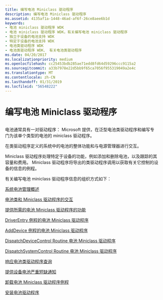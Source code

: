 ```yaml
---
title: 编写电池 Miniclass 驱动程序
description: 编写电池 Miniclass 驱动程序
ms.assetid: 4135af1a-1448-46ad-af6f-26ce8aee6b1d
keywords:
- 电池 miniclass 驱动程序 WDK
- 电池 miniclass 驱动程序 WDK，有关编写电池 miniclass 驱动程序
- 独立于设备的电池支持 WDK
- 特定于设备的电池支持 WDK
- 电池类驱动程序 WDK
- 电池类驱动程序 WDK、 有关电池类驱动程序
ms.date: 04/20/2017
ms.localizationpriority: medium
ms.openlocfilehash: cc25453bdb285ae71edd8fd64d59296ccc9115a2
ms.sourcegitcommit: a33b7978e22d5bb9f65ca7056f955319049a2e4c
ms.translationtype: MT
ms.contentlocale: zh-CN
ms.lasthandoff: 01/31/2019
ms.locfileid: "56548222"
---
```

# <a name="writing-battery-miniclass-drivers"></a>编写电池 Miniclass 驱动程序


## <span id="ddk_writing_battery_miniclass_drivers_dg"></span><span id="DDK_WRITING_BATTERY_MINICLASS_DRIVERS_DG"></span>


电池通常具有一对驱动程序： Microsoft 提供，在泛型电池类驱动程序和编写专门为该单个类型的电池的 miniclass 驱动程序。

在类驱动程序定义的系统中的电池的整体功能和与电源管理器进行交互。

Miniclass 驱动程序处理特定于设备的功能，例如添加和删除电池，以及跟踪的其容量和费用。 Miniclass 驱动程序将导出的类驱动程序调用以获取有关它控制的设备的信息的例程。

有关编写电池 miniclass 驱动程序信息的组织方式如下：

[系统电池管理概述](overview-of-system-battery-management.md)

[电池类和 Miniclass 驱动程序的交互](interaction-of-battery-class-and-miniclass-drivers.md)

[提供所需的电池 Miniclass 驱动程序的功能](supplying-required-battery-miniclass-driver-functionality.md)

[DriverEntry 例程的电池 Miniclass 驱动程序](driverentry-routine-of-a-battery-miniclass-driver.md)

[AddDevice 例程的电池 Miniclass 驱动程序](adddevice-routine-of-a-battery-miniclass-driver.md)

[DispatchDeviceControl Routine 电池 Miniclass 驱动程序](dispatchdevicecontrol-routine-of-a-battery-miniclass-driver.md)

[DispatchSystemControl Routine 电池 Miniclass 驱动程序](dispatchsystemcontrol-routine-of-a-battery-miniclass-driver.md)

[响应电池类驱动程序查询](responding-to-battery-class-driver-queries.md)

[提供设备电池严重短缺通知](supplying-battery-device-notification.md)

[卸载电池 Miniclass 驱动程序例程](unload-routine-of-a-battery-miniclass-driver.md)

[安装电池驱动程序](installing-a-battery-driver.md)

 

 




